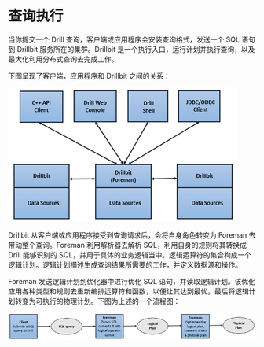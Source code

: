 # 查询执行

当你提交一个 Drill 查询，客户端或应用程序会安装查询格式，发送一个 SQL 语句到 Drillbit 服务所在的集群。Drillbit 是一个执行入口，运行计划并执行查询，以及最大化利用分布式查询去完成工作。

下图呈现了客户端，应用程序和 Drillbit 之间的关系：

![query-flow-client](../res/query-flow-client.png)

Drillbit 从客户端或应用程序接受到查询请求后，会将自身角色转变为 Foreman 去带动整个查询。Foreman 利用解析器去解析 SQL，利用自身的规则将其转换成 Drill 能够识别的 SQL，并用于具体的业务逻辑当中。逻辑运算符的集合构成一个逻辑计划。逻辑计划描述生成查询结果所需要的工作，并定义数据源和操作。

Foreman 发送逻辑计划到优化器中进行优化 SQL 语句，并读取逻辑计划。该优化应用各种类型和规则去重新编排运算符和函数，以便让其达到最优。最后将逻辑计划转变为可执行的物理计划。下图为上述的一个流程图：

![client-phys-plan](../res/client-phys-plan.png)

